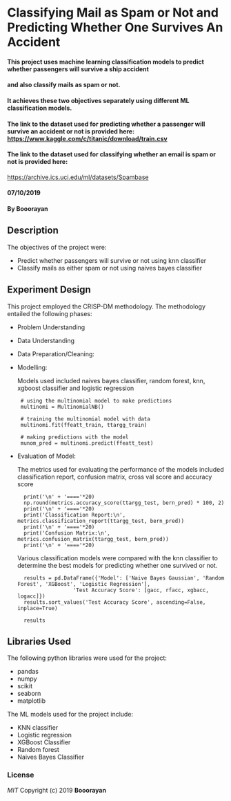 # Classifying Mail as Spam or Not and Predicting Whether One Survives An Accident

#### This project uses machine learning classification models to predict whether passengers will survive a ship accident
#### and also classify mails as spam or not.
#### It achieves these two objectives separately using different ML classification models. 

#### The link to the dataset used for predicting whether a passenger will survive an accident or not is provided here: https://www.kaggle.com/c/titanic/download/train.csv

#### The link to the dataset used for classifying whether an email is spam or not is provided here:
https://archive.ics.uci.edu/ml/datasets/Spambase 

#### 07/10/2019
#### By **Booorayan**
## Description
The objectives of the project were:
  * Predict whether passengers will survive or not using knn classifier
  * Classify mails as either spam or not using naives bayes classifier 



## Experiment Design
This project employed the CRISP-DM methodology. The methodology entailed the following phases:
  * Problem Understanding
  * Data Understanding
  * Data Preparation/Cleaning:
  * Modelling:

      Models used included naives bayes classifier, random forest, knn, xgboost classifier and logistic regression

         # using the multinomial model to make predictions
         multinomi = MultinomialNB()

         # training the multinomial model with data
         multinomi.fit(ffeatt_train, ttargg_train)

         # making predictions with the model
         munom_pred = multinomi.predict(ffeatt_test)
      
  * Evaluation of Model:

      The metrics used for evaluating the performance of the models included classification report, confusion matrix, 
      cross val score and accuracy score
      
          print('\n' + '===='*20)
          np.round(metrics.accuracy_score(ttargg_test, bern_pred) * 100, 2)
          print('\n' + '===='*20)
          print('Classification Report:\n', metrics.classification_report(ttargg_test, bern_pred))
          print('\n' + '===='*20)
          print('Confusion Matrix:\n', metrics.confusion_matrix(ttargg_test, bern_pred))
          print('\n' + '===='*20)

      
      Various classification models were compared with the knn classifier to determine the best models for predicting
      whether one survived or not.
      
          results = pd.DataFrame({'Model': ['Naive Bayes Gaussian', 'Random Forest', 'XGBoost', 'Logistic Regression'],
                          'Test Accuracy Score': [gacc, rfacc, xgbacc, logacc]})
          results.sort_values('Test Accuracy Score', ascending=False, inplace=True)

          results

## Libraries Used
The following python libraries were used for the project:
  * pandas 
  * numpy
  * scikit 
  * seaborn
  * matplotlib

The ML models used for the project include:
  * KNN classifier
  * Logistic regression
  * XGBoost Classifier
  * Random forest 
  * Naives Bayes Classifier


### License
*MIT*
Copyright (c) 2019 **Booorayan**
